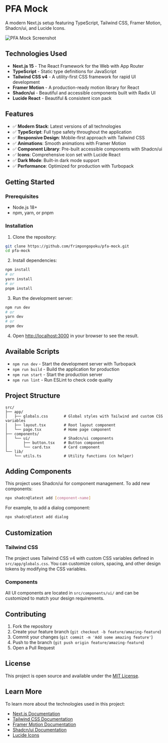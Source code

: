 # PFA Mock

A modern Next.js setup featuring TypeScript, Tailwind CSS, Framer Motion, Shadcn/ui, and Lucide Icons.

![PFA Mock Screenshot](https://github.com/user-attachments/assets/b2281cbf-52b8-4cae-9cc9-b80c0e5425bb)

## Technologies Used

- **Next.js 15** - The React Framework for the Web with App Router
- **TypeScript** - Static type definitions for JavaScript
- **Tailwind CSS v4** - A utility-first CSS framework for rapid UI development
- **Framer Motion** - A production-ready motion library for React
- **Shadcn/ui** - Beautiful and accessible components built with Radix UI
- **Lucide React** - Beautiful & consistent icon pack

## Features

- ✅ **Modern Stack**: Latest versions of all technologies
- ✅ **TypeScript**: Full type safety throughout the application
- ✅ **Responsive Design**: Mobile-first approach with Tailwind CSS
- ✅ **Animations**: Smooth animations with Framer Motion
- ✅ **Component Library**: Pre-built accessible components with Shadcn/ui
- ✅ **Icons**: Comprehensive icon set with Lucide React
- ✅ **Dark Mode**: Built-in dark mode support
- ✅ **Performance**: Optimized for production with Turbopack

## Getting Started

### Prerequisites

- Node.js 18+ 
- npm, yarn, or pnpm

### Installation

1. Clone the repository:
```bash
git clone https://github.com/frimpongopoku/pfa-mock.git
cd pfa-mock
```

2. Install dependencies:
```bash
npm install
# or
yarn install
# or
pnpm install
```

3. Run the development server:
```bash
npm run dev
# or
yarn dev
# or
pnpm dev
```

4. Open [http://localhost:3000](http://localhost:3000) in your browser to see the result.

## Available Scripts

- `npm run dev` - Start the development server with Turbopack
- `npm run build` - Build the application for production
- `npm run start` - Start the production server
- `npm run lint` - Run ESLint to check code quality

## Project Structure

```
src/
├── app/
│   ├── globals.css       # Global styles with Tailwind and custom CSS variables
│   ├── layout.tsx        # Root layout component
│   └── page.tsx          # Home page component
├── components/
│   └── ui/               # Shadcn/ui components
│       ├── button.tsx    # Button component
│       └── card.tsx      # Card component
└── lib/
    └── utils.ts          # Utility functions (cn helper)
```

## Adding Components

This project uses Shadcn/ui for component management. To add new components:

```bash
npx shadcn@latest add [component-name]
```

For example, to add a dialog component:
```bash
npx shadcn@latest add dialog
```

## Customization

### Tailwind CSS
The project uses Tailwind CSS v4 with custom CSS variables defined in `src/app/globals.css`. You can customize colors, spacing, and other design tokens by modifying the CSS variables.

### Components
All UI components are located in `src/components/ui/` and can be customized to match your design requirements.

## Contributing

1. Fork the repository
2. Create your feature branch (`git checkout -b feature/amazing-feature`)
3. Commit your changes (`git commit -m 'Add some amazing feature'`)
4. Push to the branch (`git push origin feature/amazing-feature`)
5. Open a Pull Request

## License

This project is open source and available under the [MIT License](LICENSE).

## Learn More

To learn more about the technologies used in this project:

- [Next.js Documentation](https://nextjs.org/docs)
- [Tailwind CSS Documentation](https://tailwindcss.com/docs)
- [Framer Motion Documentation](https://www.framer.com/motion/)
- [Shadcn/ui Documentation](https://ui.shadcn.com)
- [Lucide Icons](https://lucide.dev)
